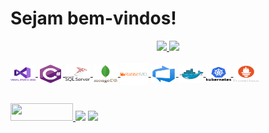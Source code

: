 # Sejam bem-vindos!

<div align="center">
  <a href="https://github.com/LeonardoBranbila">
  <img height="145em" src="https://github-readme-stats.vercel.app/api?username=LeonardoBranbila&show_icons=true&theme=nightowl&include_all_commits=true&count_private=true"/>
  <img height="145em" src="https://github-readme-stats.vercel.app/api/top-langs/?username=LeonardoBranbila&layout=compact&langs_count=7&theme=nightowl"/>
</div>
<div style="display: inline_block"><br>
  <img align="center" alt="Leo-vs" height="30" width="40" src="https://raw.githubusercontent.com/devicons/devicon/master/icons/visualstudio/visualstudio-original-wordmark.svg">
  <img align="center" alt="Leo-Csharp" height="30" width="40" src="https://raw.githubusercontent.com/devicons/devicon/master/icons/csharp/csharp-original.svg">
  <img align="center" alt="Leo-sql" height="30" width="40" src="https://raw.githubusercontent.com/devicons/devicon/master/icons/microsoftsqlserver/microsoftsqlserver-original-wordmark.svg">
  <img align="center" alt="Leo-mongodb" height="30" width="40" src="https://raw.githubusercontent.com/devicons/devicon/master/icons/mongodb/mongodb-original-wordmark.svg">
  <img align="center" alt="Leo-rabbitmq" height="35" width="45" src="https://raw.githubusercontent.com/devicons/devicon/master/icons/rabbitmq/rabbitmq-original-wordmark.svg">
  <img align="center" alt="Leo-azuredevops" height="30" width="40" src="https://raw.githubusercontent.com/devicons/devicon/master/icons/azuredevops/azuredevops-original.svg">
  <img align="center" alt="Leo-docker" height="30" width="40" src="https://raw.githubusercontent.com/devicons/devicon/master/icons/docker/docker-original.svg">
  <img align="center" alt="Leo-kubernetes" height="30" width="40" src="https://raw.githubusercontent.com/devicons/devicon/master/icons/kubernetes/kubernetes-original-wordmark.svg">
  <img align="center" alt="Leo-prometheus" height="30" width="40" src="https://raw.githubusercontent.com/devicons/devicon/master/icons/prometheus/prometheus-original-wordmark.svg">
</div>
  
  ##
  
<div> 
  <img height="28" width="100" src="https://komarev.com/ghpvc/?username=LeonardoBranbila&color=blueviolet&style=flat-square">
  <a href = "mailto:branbila.leo@gmail.com"><img src="https://img.shields.io/badge/-Gmail-%23333?style=for-the-badge&logo=gmail&logoColor=white" target="_blank"></a>
  <a href="https://www.linkedin.com/in/leobranbila/" target="_blank"><img src="https://img.shields.io/badge/-LinkedIn-%230077B5?style=for-the-badge&logo=linkedin&logoColor=white" target="_blank"></a>
 
</div>


